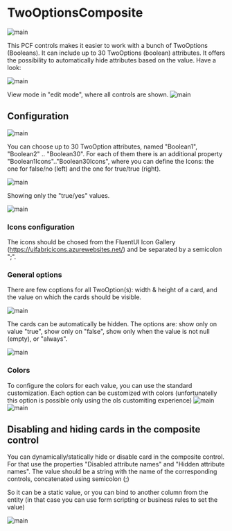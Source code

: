# TwoOptionsComposite

![main](./Docs/imgs/Main.png)

This PCF controls makes it easier to work with a bunch of TwoOptions (Booleans). It can include up to 30 TwoOptions (boolean) attributes.
It offers the possibility to automatically hide attributes based on the value. Have a look:

![main](/Docs/imgs/TwoOptionsCompositeNew.gif)

View mode in "edit mode", where all controls are shown.
![main](/Docs/imgs/EditMode.png)


## Configuration

![main](./Docs/imgs/Config.png)

You can choose up to 30 TwoOption attributes, named "Boolean1", "Boolean2" .. "Boolean30". For each of them there is an additional property "Boolean1Icons".."Boolean30Icons", where you can define the Icons: the one for false/no (left) and the one for true/true (right). 

![main](./Docs/imgs/ConfigBooleans.png)

Showing only the "true/yes" values.

![main](./Docs/imgs/TwoOptionsCompositeOnlyTrue.gif)

### Icons configuration

The icons should be chosed from the FluentUI Icon Gallery (https://uifabricicons.azurewebsites.net/) and be separated by a semicolon ";".

### General options

There are few coptions for all TwoOption(s): width & height of a card, and the value on which the cards should be visible.

![main](./Docs/imgs/ConfigAllCards.png)

The cards can be automatically be hidden. The options are: show only on value "true", show only on "false", show only when the value is not null (empty), or "always".

![main](./Docs/imgs/ConfigShowOn.png)

### Colors

To configure the colors for each value, you can use the standard customization. Each option can be customized with colors (unfortunatelly this option is possible only using the ols customiting experience)
![main](./Docs/imgs/CardColor1.png)
![main](./Docs/imgs/CardColor2.png)

## Disabling and hiding cards in the composite control

You can dynamically/statically hide or disable card in the composite control.
For that use the properties "Disabled attribute names" and "Hidden attribute names". The value should be a string with the name of the corresponding controls, concatenated using semicolon (;)

So it can be a static value, or you can bind to another column from the entity (in that case you can use form scripting or business rules to set the value)

![main](./Docs/imgs/Config_Disabled.png)




